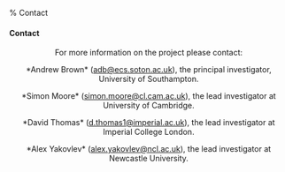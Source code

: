 % Contact

#### Contact

<center>
<p>For more information on the project please contact:</p>

<p>*Andrew Brown* (<a href="&#109;&#097;&#105;&#108;&#116;&#111;:&#097;&#100;&#098;&#064;&#101;&#099;&#115;&#046;&#115;&#111;&#116;&#111;&#110;&#046;&#097;&#099;&#046;&#117;&#107;">adb<!--><!-->@<!--><!-->ecs.soton.ac.uk</a>), the principal investigator, University of Southampton.</p>

<p>*Simon Moore* (<a href="&#109;&#097;&#105;&#108;&#116;&#111;:&#115;&#105;&#109;&#111;&#110;&#046;&#109;&#111;&#111;&#114;&#101;&#064;&#099;&#108;&#046;&#099;&#097;&#109;&#046;&#097;&#099;&#046;&#117;&#107;">simon.moore<!--><!-->@<!--><!-->cl.cam.ac.uk</a>), the lead investigator at University of Cambridge.</p>

<p>*David Thomas* (<a href="&#109;&#097;&#105;&#108;&#116;&#111;:&#100;&#046;&#116;&#104;&#111;&#109;&#097;&#115;&#049;&#064;&#105;&#109;&#112;&#101;&#114;&#105;&#097;&#108;&#046;&#097;&#099;&#046;&#117;&#107;">d.thomas1<!--><!-->@<!--><!-->imperial.ac.uk</a>), the lead investigator at Imperial College London.</p>

<p> *Alex Yakovlev* (<a href="&#109;&#97;&#105;&#108;&#116;&#111;&colon;&#97;&#108;&#101;&#120;&period;&#121;&#97;&#107;&#111;&#118;&#108;&#101;&#118;&commat;&#110;&#99;&#108;&period;&#97;&#99;&period;&#117;&#107;">alex.yakovlev<!--><!-->@<!--><!-->ncl.ac.uk</a>), the lead investigator at Newcastle University.</p>

</center>
